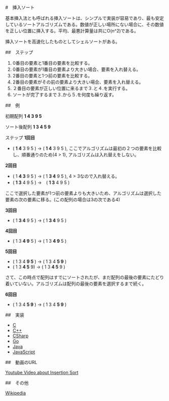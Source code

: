 #　挿入ソート　

基本挿入法とも呼ばれる挿入ソートは、シンプルで実装が容易であり、最も安定しているソートアルゴリズムである。数値が正しい場所にない場合に、その数値を正しい位置に挿入する。平均、最悪計算量は共にO(n^2)である。

挿入ソートを高速化したものとしてシェルソートがある。

##　ステップ

1. 0番目の要素と1番目の要素を比較する。
2. 0番目の要素が1番目の要素より大きい場合、要素を入れ替える。
3. 2番目の要素と1つ前の要素を比較する。
4. 2番目の要素がその前の要素より大きい場合、要素を入れ替える。
5. ２番目の要素が正しい位置に来るまで３.と４.を実行する。
6. ソートが完了するまで３.から５.を何度も繰り返す。

##　例

初期配列
**1 4 3 9 5**

ソート後配列
**1 3 4 5 9**

ステップ
**1回目**

- ( **1 4** 3 9 5 ) → ( **1 4** 3 9 5 ), ここでアルゴリズムは最初の２つの要素を比較し、順番通りのため(4 > 1), アルゴリズムは入れ替えをしない。

**2回目**

- ( 1 **4 3** 9 5 ) → ( 1 **3 4** 9 5 ), 4 > 3なので入れ替える。
- ( **1 3** 4 9 5 ) →　( **1 3** 4 9 5 )

ここで選択した要素が1つ前の要素よりも大きいため、アルゴリズムは選択した要素の次の要素に移る。(この配列の場合は3の次である4)

**3回目**
- ( 1 **3 4** 9 5 ) → ( 1 **3 4** 9 5 )

**4回目**
- ( 1 3 **4 9** 5 ) → ( 1 3 **4 9** 5 )

**5回目**
- ( 1 3 4 **9 5** ) → ( 1 3 4 **5 9** )
- ( 1 3 **4 5** 9) → ( 1 3 **4 5** 9 )

さて、この時点で配列はすでにソートされたが、まだ配列の最後の要素にたどり着いていない。アルゴリズムは配列の最後の要素を選択するまで続く。

**6回目**
- ( 1 3 4 **5 9** ) → ( 1 3 4 **5 9** )

##　実装

- [C](../../../algorithms/C/sorting/insertion-sort.c)
- [C++](../../../algorithms/CPlusPlus/Sorting/insertion-sort.cpp)
- [CSharp](../../../algorithms/CSharp/src/Sorts/insertion-sort.cs)
- [Go](../../../algorithms/Go/sorting/insertion-sort.go)
- [Java](../../../algorithms/Java/sorting/insertion-sort.java)
- [JavaScript](../../../algorithms/JavaScript/src/sorting/insertion-sort.js)

##　動画のURL

[Youtube Video about Insertion Sort](https://www.youtube.com/watch?v=i-SKeOcBwko)

##　その他

[Wikipedia](https://en.wikipedia.org/wiki/Insertion_sort)
